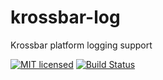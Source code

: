 # krossbar-log

Krossbar platform logging support

[![MIT licensed][mit-badge]][mit-url]
[![Build Status][actions-badge]][actions-url]

[mit-badge]: https://img.shields.io/badge/license-MIT-blue.svg
[mit-url]: https://github.com/krossbar-platform/krossbar-log/blob/main/LICENSE
[actions-badge]: https://github.com/krossbar-platform/krossbar-log/actions/workflows/rust.yml/badge.svg
[actions-url]: https://github.com/krossbar-platform/krossbar-log/actions/workflows/rust.yml